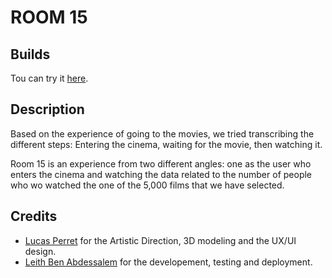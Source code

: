 # ROOM 15

## Builds
Tou can try it [here](http://room15.surge.sh).

## Description
Based on the experience of going to the movies, we tried transcribing the different steps: 
Entering the cinema, waiting for the movie, then watching it.

Room 15 is an experience from two different angles: one as the user who enters the cinema and watching the data related to the number of people who wo watched the one of the 5,000 films that we have selected.

## Credits
- [Lucas Perret](https://lucas-perret.com) for the Artistic Direction, 3D modeling and the UX/UI design.
- [Leith Ben Abdessalem](https://leithba.com) for the developement, testing and deployment.
